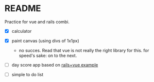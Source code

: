 # README

Practice for vue and rails combi.

- [x] calculator
- [x] paint canvas (using divs of 1x1px)
  - no succes. Read that vue is not really the right library for this. for speed's sake: on to the next.
- [ ] day score app based on [rails+vue example](https://rlafranchi.github.io/2016/03/09/vuejs-and-rails/)
- [ ] simple to do list

